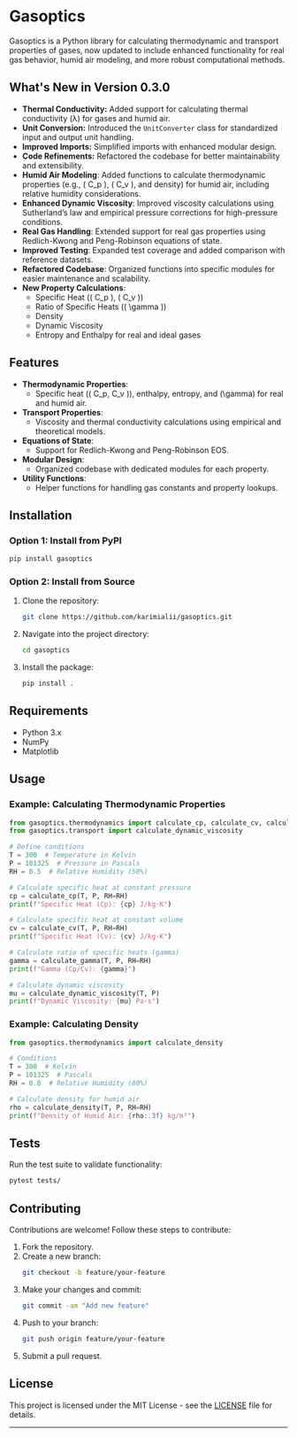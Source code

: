 # Gasoptics

Gasoptics is a Python library for calculating thermodynamic and transport properties of gases, now updated to include enhanced functionality for real gas behavior, humid air modeling, and more robust computational methods.

## What's New in Version 0.3.0

- **Thermal Conductivity:** Added support for calculating thermal conductivity (λ) for gases and humid air.
- **Unit Conversion:** Introduced the `UnitConverter` class for standardized input and output unit handling.
- **Improved Imports:** Simplified imports with enhanced modular design.
- **Code Refinements:** Refactored the codebase for better maintainability and extensibility.
- **Humid Air Modeling**: Added functions to calculate thermodynamic properties (e.g., \( C_p \), \( C_v \), and density) for humid air, including relative humidity considerations.
- **Enhanced Dynamic Viscosity**: Improved viscosity calculations using Sutherland’s law and empirical pressure corrections for high-pressure conditions.
- **Real Gas Handling**: Extended support for real gas properties using Redlich-Kwong and Peng-Robinson equations of state.
- **Improved Testing**: Expanded test coverage and added comparison with reference datasets.
- **Refactored Codebase**: Organized functions into specific modules for easier maintenance and scalability.
- **New Property Calculations**:
  - Specific Heat (\( C_p \), \( C_v \))
  - Ratio of Specific Heats (\( \gamma \))
  - Density
  - Dynamic Viscosity
  - Entropy and Enthalpy for real and ideal gases

## Features

- **Thermodynamic Properties**:
  - Specific heat (\( C_p, C_v \)), enthalpy, entropy, and \(\gamma\) for real and humid air.
- **Transport Properties**:
  - Viscosity and thermal conductivity calculations using empirical and theoretical models.
- **Equations of State**:
  - Support for Redlich-Kwong and Peng-Robinson EOS.
- **Modular Design**:
  - Organized codebase with dedicated modules for each property.
- **Utility Functions**:
  - Helper functions for handling gas constants and property lookups.

## Installation

### Option 1: Install from PyPI
```bash
pip install gasoptics
```

### Option 2: Install from Source
1. Clone the repository:
   ```bash
   git clone https://github.com/karimialii/gasoptics.git
   ```
2. Navigate into the project directory:
   ```bash
   cd gasoptics
   ```
3. Install the package:
   ```bash
   pip install .
   ```

## Requirements

- Python 3.x
- NumPy
- Matplotlib

## Usage

### Example: Calculating Thermodynamic Properties
```python
from gasoptics.thermodynamics import calculate_cp, calculate_cv, calculate_gamma
from gasoptics.transport import calculate_dynamic_viscosity

# Define conditions
T = 300  # Temperature in Kelvin
P = 101325  # Pressure in Pascals
RH = 0.5  # Relative Humidity (50%)

# Calculate specific heat at constant pressure
cp = calculate_cp(T, P, RH=RH)
print(f"Specific Heat (Cp): {cp} J/kg·K")

# Calculate specific heat at constant volume
cv = calculate_cv(T, P, RH=RH)
print(f"Specific Heat (Cv): {cv} J/kg·K")

# Calculate ratio of specific heats (gamma)
gamma = calculate_gamma(T, P, RH=RH)
print(f"Gamma (Cp/Cv): {gamma}")

# Calculate dynamic viscosity
mu = calculate_dynamic_viscosity(T, P)
print(f"Dynamic Viscosity: {mu} Pa·s")
```

### Example: Calculating Density
```python
from gasoptics.thermodynamics import calculate_density

# Conditions
T = 300  # Kelvin
P = 101325  # Pascals
RH = 0.8  # Relative Humidity (80%)

# Calculate density for humid air
rho = calculate_density(T, P, RH=RH)
print(f"Density of Humid Air: {rho:.3f} kg/m³")
```

## Tests

Run the test suite to validate functionality:
```bash
pytest tests/
```

## Contributing

Contributions are welcome! Follow these steps to contribute:
1. Fork the repository.
2. Create a new branch:
   ```bash
   git checkout -b feature/your-feature
   ```
3. Make your changes and commit:
   ```bash
   git commit -am "Add new feature"
   ```
4. Push to your branch:
   ```bash
   git push origin feature/your-feature
   ```
5. Submit a pull request.

## License

This project is licensed under the MIT License - see the [LICENSE](LICENSE) file for details.

---
